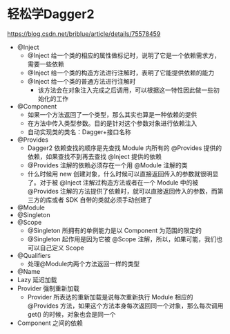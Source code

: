 # 轻松学Dagger2

https://blog.csdn.net/briblue/article/details/75578459

+ @Inject
  + @Inject 给一个类的相应的属性做标记时，说明了它是一个依赖需求方，需要一些依赖
  + @Inject 给一个类的构造方法进行注解时，表明了它能提供依赖的能力
  + @Inject 给一个类的普通方法进行注解时
    + 该方法会在对象注入完成之后调用，可以根据这一特性因此做一些初始化的工作
+ @Component
  + 如果一个方法返回了一个类型，那么其实也算是一种依赖的提供
  + 在方法中传入类型参数。目的是针对这个参数对象进行依赖注入
  + 自动实现类的类名：Dagger+接口名称
+ @Provides
  + Dagger2 依赖查找的顺序是先查找 Module 内所有的 @Provides 提供的依赖，如果查找不到再去查找 @Inject 提供的依赖
  + @Provides 注解的依赖必须存在一个用 @Module 注解的类
  + 什么时候用 new 创建对象，什么时候可以直接返回传入的参数就很明显了。对于被 @Inject 注解过构造方法或者在一个 Module 中的被 @Provides 注解的方法提供了依赖时，就可以直接返回传入的参数，而第三方的库或者 SDK 自带的类就必须手动创建了
+ @Module
+ @Singleton
+ @Scope
  + @Singleton 所拥有的单例能力是以 Component 为范围的限定的
  + @Singleton 起作用是因为它被 @Scope 注解，所以，如果可能，我们也可以自己定义 Scope
+ @Qualifiers
  + 处理@Module内两个方法返回一样的类型
+ @Name
+ Lazy 延迟加载
+ Provider 强制重新加载
  + Provider 所表达的重新加载是说每次重新执行 Module 相应的 @Provides 方法，如果这个方法本身每次返回同一个对象，那么每次调用 get() 的时候，对象也会是同一个
+ Component 之间的依赖